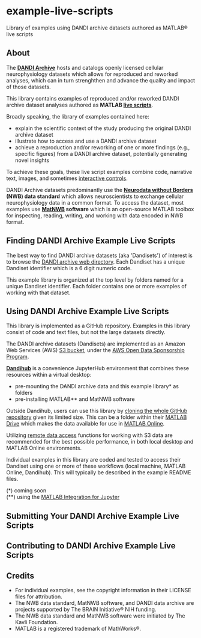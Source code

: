 # example-live-scripts
Library of examples using DANDI archive datasets authored as MATLAB® live scripts

## About 
The **[DANDI Archive](https://dandiarchive.org/)** hosts and catalogs openly licensed cellular neurophysiology datasets which allows for reproduced and reworked analyses, which can in turn strenghthen and advance the quality and impact of those datasets.

This library contains examples of reproduced and/or reworked DANDI archive dataset analyses authored as **MATLAB [live scripts](https://www.mathworks.com/help/matlab/matlab_prog/what-is-a-live-script-or-function.html)**. 

Broadly speaking, the library of examples contained here: 
* explain the scientific context of the study producing the original DANDI archive dataset
* illustrate how to access and use a DANDI archive dataset
* achieve a reproduction and/or reworking of one or more findings (e.g., specific figures) from a DANDI archive dataset, potentially generating novel insights

To achieve these goals, these live script examples combine code, narrative text, images, and sometimes [interactive controls](https://www.mathworks.com/help/matlab/matlab_prog/add-interactive-controls-to-a-live-script.html).

DANDI Archive datasets predominantly use the **[Neurodata without Borders](https://www.nwb.org/) (NWB) data standard** which allows neuroscientists to exchange cellular neurophysiology data in a common format. To access the dataset, most examples use **[MatNWB](https://www.mathworks.com/matlabcentral/fileexchange/67741-neurodatawithoutborders-matnwb) software** which is an open-source MATLAB toolbox for inspecting, reading, writing, and working with data encoded in NWB format. 

## Finding DANDI Archive Example Live Scripts
The best way to find DANDI archive datasets (aka 'Dandisets') of interest is to browse the [DANDI archive web directory](https://dandiarchive.org/dandiset). Each Dandiset has a unique Dandiset identifier which is a 6 digit numeric code. 

This example library is organized at the top level by folders named for a unique Dandiset identifier. Each folder contains one or more examples of working with that dataset. 

## Using DANDI Archive Example Live Scripts
This library is implemented as a GitHub repository. Examples in this library consist of code and text files, but not the large datasets directly.

The DANDI archive datasets (Dandisets) are implemented as an Amazon Web Services (AWS) [S3 bucket](https://docs.aws.amazon.com/AmazonS3/latest/userguide/UsingBucket.html), under the [AWS Open Data Sponsorship Program](https://aws.amazon.com/opendata/open-data-sponsorship-program/). 

**[Dandihub](https://hub.dandiarchive.org/hub)** is a convenience JupyterHub environment that combines these resources within a virtual desktop:
* pre-mounting the DANDI archive data and this example library\* as folders
* pre-installing MATLAB\*\* and MatNWB software

Outside Dandihub, users can use this library by [cloning the whole GitHub repository](https://www.mathworks.com/help/matlab/matlab_prog/use-git-in-matlab.html) given its limited size. This can be a folder within their [MATLAB Drive](https://www.mathworks.com/products/matlab-drive.html) which makes the data available for use in [MATLAB Online](https://www.mathworks.com/products/matlab-online.html). 

Utilizing [remote data access](https://www.mathworks.com/help/matlab/import_export/work-with-remote-data.html) functions for working with S3 data are recommended for the best possible performance, in both local desktop and MATLAB Online environments. 

Individual examples in this library are coded and tested to access their Dandiset using one or more of these workflows (local machine, MATLAB Online, Dandihub). This will typically be described in the example README files. 

(\*) coming soon <br/>
(\*\*) using the [MATLAB Integration for Jupyter](https://www.mathworks.com/products/reference-architectures/jupyter.html)

## Submitting Your DANDI Archive Example Live Scripts

## Contributing to DANDI Archive Example Live Scripts


## Credits
* For individual examples, see the copyright information in their LICENSE files for attribution. 
* The NWB data standard, MatNWB software, and DANDI data archive are projects supported by The BRAIN Initiative® NIH funding.
* The NWB data standard and MatNWB software were initiated by The Kavli Foundation.
* MATLAB is a registered trademark of MathWorks®.
